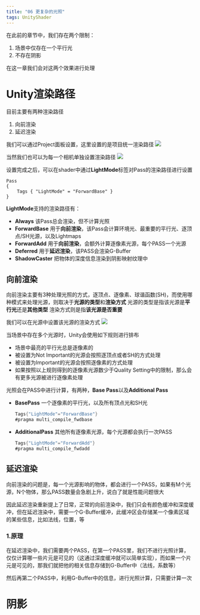 ```yaml
---
title: "06 更复杂的光照"
tags: UnityShader
---
```

在此前的章节中，我们存在两个限制：
1. 场景中仅存在一个平行光
2. 不存在阴影 

在这一章我们会对这两个效果进行处理

# Unity渲染路径
目前主要有两种渲染路径
1. 向前渲染
2. 延迟渲染

我们可以通过Project面板设置，这里设置的是项目统一渲染路径
![](https://cdn.jsdelivr.net/gh/Gasskin/CloudImg/img/202206172153261.png)

当然我们也可以为每一个相机单独设置渲染路径
![](https://cdn.jsdelivr.net/gh/Gasskin/CloudImg/img/202206172154940.png)

设置完成之后，可以在shader中通过**LightMode**标签对Pass的渲染路径进行设置

```hlsl
Pass
{
	Tags { "LightMode" = "ForwardBase" }
}
```

**LightMode**支持的渲染路径有：
- **Always** 该Pass总会渲染，但不计算光照
- **ForwardBase** 用于**向前渲染**，该Pass会计算环境光、最重要的平行光、逐顶点/SH光源，以及Lightmaps
- **ForwardAdd** 用于**向前渲染**，会额外计算逐像素光源，每个PASS一个光源
- **Deferred** 用于**延迟渲染**，该PASS会渲染G-Buffer
- **ShadowCaster** 把物体的深度信息渲染到阴影映射纹理中

## 向前渲染
向前渲染主要有3种处理光照的方式，逐顶点、逐像素、球谐函数(SH)，而使用哪种模式来处理光源，则取决于**光源的类型**和**渲染方式**
光源的类型是指该光源是**平行光**还是**其他类型**
渲染方式则是指**该光源是否重要**

我们可以在光源中设置该光源的渲染方式
![](https://cdn.jsdelivr.net/gh/Gasskin/CloudImg/img/202206172213384.png)

当场景中存在多个光源时，Unity会使用如下规则进行排布
- 场景中最亮的平行光总是逐像素的
- 被设置为Not Important的光源会按照逐顶点或者SH的方式处理
- 被设置为Important的光源会按照逐像素的方式处理
- 如果按照以上规则得到的逐像素光源数少于Quality Setting中的限制，那么会有更多光源被进行逐像素处理

光照会在PASS中进行计算，有两种，**Base Pass**以及**Additional Pass**

- **BasePass** 一个逐像素的平行光，以及所有顶点光和SH光

  ```c#
  Tags{"LightMode"="ForwardBase"}
  #pragma multi_compile_fwdbase
  ```

- **AdditionalPass** 其他所有逐像素光源，每个光源都会执行一次PASS

  ```c#
  Tags{"LightMode"="ForwardAdd"}
  #pragma multi_compile_fwdadd
  ```

## 延迟渲染

向前渲染的问题是，每一个光源影响的物体，都会进行一个PASS，如果有M个光源，N个物体，那么PASS数量会急剧上升，说白了就是性能问题很大

因此延迟渲染重新提上了日常，正常的向前渲染中，我们只会有颜色缓冲和深度缓冲，但在延迟渲染中，需要一个G-Buffer缓冲，此缓冲区会存储某一个像素区域的某些信息，比如法线，位置，等

### 1.原理

在延迟渲染中，我们需要两个PASS，在第一个PASS里，我们不进行光照计算，仅仅计算哪一些片元是可见的（这通过深度缓冲就可以简单实现），而如果一个片元是可见的，那我们就把他的相关信息存储到G-Buffer中（法线，系数等）

然后再第二个PASS中，利用G-Buffer中的信息，进行光照计算，只需要计算一次

# 阴影





















